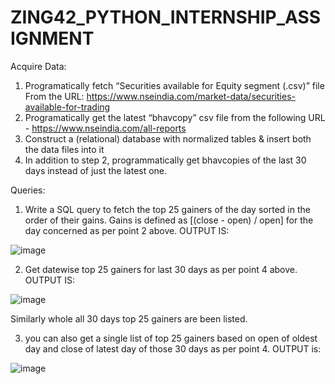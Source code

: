 # ZING42_PYTHON_INTERNSHIP_ASSIGNMENT


Acquire Data:

1. Programatically fetch “Securities available for Equity segment (.csv)” file From the URL: https://www.nseindia.com/market-data/securities-available-for-trading
2. Programatically get the latest “bhavcopy” csv file from the following URL - https://www.nseindia.com/all-reports
3. Construct a (relational) database with normalized tables & insert both the data files into it
4. In addition to step 2, programmatically get bhavcopies of the last 30 days instead of just the latest one.

Queries:

1. Write a SQL query to fetch the top 25 gainers of the day sorted in the order of their gains. Gains is defined as [(close - open) / open] for the day concerned as per point 2 above. 
OUTPUT IS:

![image](https://user-images.githubusercontent.com/63302398/206191038-057c00c7-a66e-4ec4-bb9f-27bed4ccb850.png)



2. Get datewise top 25 gainers for last 30 days as per point 4 above.
OUTPUT IS:

![image](https://user-images.githubusercontent.com/63302398/206191491-28d3b60a-ef27-4ba9-a13d-c7f61b8c76be.png)

Similarly whole all 30 days top 25 gainers are been listed.

3. you can also get a single list of top 25 gainers based on open of oldest day and close of latest day of those 30 days as per point 4.
OUTPUT is:

![image](https://user-images.githubusercontent.com/63302398/206380058-52477bd7-c437-4562-8b0c-937fd32a4f75.png)

